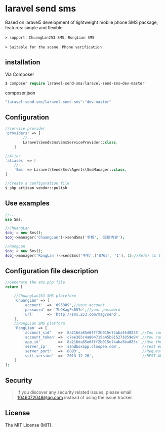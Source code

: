 # laravel send sms

Based on laravel5 development of lightweight mobile phone SMS package, features: simple and flexible

	> support：ChuangLan253 SMS，RongLian SMS

	> Suitable for the scene：Phone verification


## installation

Via Composer

``` php
$ composer require laravel-send-sms/laravel-send-sms=dev-master
```

composer.json

``` php
"laravel-send-sms/laravel-send-sms":"dev-master"
```

## Configuration

``` php
//service provider
'providers' => [
		//...
		Laravel\Send\Sms\SmsServiceProvider::class,
	]

//Alias
'aliases' => [
	//...
	'Sms' => Laravel\Send\Sms\Agents\SmsManager::class,
]

//Create a configuration file
$ php artisan vendor::pulish 
```

## Use examples

``` php
//...
use Sms;

//ChuangLan
$obj = new Sms();
$obj->manager('ChuangLan')->sendSms('手机', '短信内容');

//RongLan
$obj = new Sms();
$obj->manager('RongLan')->sendSms('手机',['8765', '1'], 1);//Refer to the documentation for RongLian details
```

## Configuration file description

``` php
//Generate the sms.php file
return [

	//ChuangLan253 SMS plateform
	'ChuangLan' => [
	    'account'  => '095389',//your account
		'password' => '7LOKagPs557e',//your password
		'url'      => 'http://sms.253.com/msg/send',
	],
	//RongLian SMS platform
	'RongLian' => [
		'account_sid'   => '8a216da85e6fff2b015e74aba45d0235',//You can see the developer's primary account ACCOUNT SID on the front page of the console
		'account_token' => 'c7ee385c4a804715a45b815271059e94',//You can see the developer 's main account on the front page of the console
		'app_id'        => '8a216da85e6fff2b015e74aba5ba023c',//Use the APPID of the app already created in the Admin console
		'server_ip'     => 'sandboxapp.cloopen.com',          //Test environment (production environment request address: app.cloopen.com)
		'server_port'   => '8883',                            //Request port
		'soft_version'  => '2013-12-26',                      //REST API version number remains unchanged
	]
];
```


## Security

> If you discover any security related issues, please email 1046072048@qq.com instead of using the issue tracker.


## License

The MIT License (MIT). 

